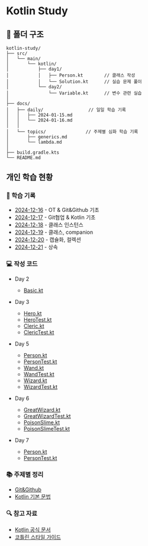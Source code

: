 # Kotlin Study

## 📁 폴더 구조
```
kotlin-study/
├── src/
│   └── main/
│       └── kotlin/
│           ├── day1/
│           │   ├── Person.kt        // 클래스 작성
│           │   └── Solution.kt      // 실습 문제 풀이
│           └── day2/
│               └── Variable.kt      // 변수 관련 실습
│
├── docs/
│   ├── daily/                 // 일일 학습 기록
│   │   ├── 2024-01-15.md
│   │   └── 2024-01-16.md
│   │
│   └── topics/               // 주제별 심화 학습 기록
│       ├── generics.md
│       └── lambda.md
│
├── build.gradle.kts
└── README.md
```


## 개인 학습 현황

### 📝 학습 기록
- [2024-12-16](docs/daily/2024-12-16.md) - OT & Git&Github 기초
- [2024-12-17](docs/daily/2024-12-17.md) - Git협업 & Kotlin 기초
- [2024-12-18](docs/daily/2024-12-18.md) - 클래스 인스턴스
- [2024-12-19](docs/daily/2024-12-19.md) - 클래스, companion
- [2024-12-20](docs/daily/2024-12-20.md) - 캡슐화, 컬렉션 
- [2024-12-21](docs/daily/2024-12-21.md) - 상속


### 💻 작성 코드
- Day 2
  - [Basic.kt](src/main/kotlin/day02/Basic.kt)
- Day 3
  - [Hero.kt](src/main/kotlin/day03/Hero.kt)
  - [HeroTest.kt](src/test/kotlin/day03/HeroTest.kt)
  - [Cleric.kt](src/main/kotlin/day03/Cleric.kt)
  - [ClericTest.kt](src/test/kotlin/day03/ClericTest.kt)
- Day 5
  - [Person.kt](src/main/kotlin/day05/Person.kt)
  - [PersonTest.kt](src/test/kotlin/day05/PersonTest.kt)
  - [Wand.kt](src/main/kotlin/day05/Wand.kt)
  - [WandTest.kt](src/test/kotlin/day05/WandTest.kt)
  - [Wizard.kt](src/main/kotlin/day05/Wizard.kt)
  - [WizardTest.kt](src/test/kotlin/day05/WizardTest.kt)
- Day 6
  - [GreatWizard.kt](src/main/kotlin/day06/GreatWizard.kt)
  - [GreatWizardTest.kt](src/test/kotlin/day06/GreatWizardTest.kt)
  - [PoisonSlime.kt](src/main/kotlin/day06/PoisonSlime.kt)
  - [PoisonSlimeTest.kt](src/test/kotlin/day06/PoisonSlimeTest.kt)

- Day 7
  - [Person.kt](src/main/kotlin/day07/Person.kt)
  - [PersonTest.kt](src/test/kotlin/day07/PersonTest.kt)


### 📚 주제별 정리
- [Git&Github](docs/topics/Git&Github.md)
- [Kotlin 기본 문법](docs/topics/Git&Github.md)

### 🔍 참고 자료
- [Kotlin 공식 문서](https://kotlinlang.org/docs/home.html)
- [코틀린 스타일 가이드](https://kotlinlang.org/docs/coding-conventions.html)
